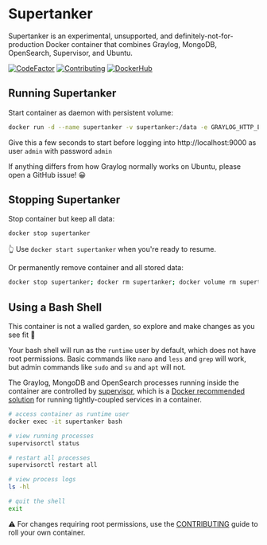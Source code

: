 # Supertanker
Supertanker is an experimental, unsupported, and definitely-not-for-production Docker container that combines Graylog, MongoDB, OpenSearch, Supervisor, and Ubuntu.

[![CodeFactor](https://www.codefactor.io/repository/github/RobDickinson/supertanker/badge)](https://www.codefactor.io/repository/github/RobDickinson/supertanker)
[![Contributing](https://img.shields.io/badge/contributions-welcome-green.svg)](https://github.com/RobDickinson/supertanker/blob/main/CONTRIBUTING.md)
[![DockerHub](https://img.shields.io/docker/v/robfromboulder/supertanker)](https://hub.docker.com/repository/docker/robfromboulder/supertanker/general)

## Running Supertanker

Start container as daemon with persistent volume:

```bash
docker run -d --name supertanker -v supertanker:/data -e GRAYLOG_HTTP_EXTERNAL_URI="http://`hostname -s`:9000/" -e GRAYLOG_PASSWORD_SECRET="somepasswordpepper" -e GRAYLOG_ROOT_PASSWORD_SHA2="8c6976e5b5410415bde908bd4dee15dfb167a9c873fc4bb8a81f6f2ab448a918" -e TZ=UTC -p 5044:5044/tcp -p 5140:5140/tcp -p 5140:5140/udp -p 9000:9000/tcp -p 12201:12201/tcp -p 12201:12201/udp -p 13301:13301/tcp -p 13302:13302/tcp robfromboulder/supertanker:6.0.3
```

Give this a few seconds to start before logging into http://localhost:9000 as user `admin` with password `admin`

If anything differs from how Graylog normally works on Ubuntu, please open a GitHub issue! 😀

## Stopping Supertanker

Stop container but keep all data:
```bash
docker stop supertanker
```
👆 Use `docker start supertanker` when you're ready to resume.

Or permanently remove container and all stored data:
```bash
docker stop supertanker; docker rm supertanker; docker volume rm supertanker
```

## Using a Bash Shell

This container is not a walled garden, so explore and make changes as you see fit 💪

Your bash shell will run as the `runtime` user by default, which does not have root permissions. Basic commands like `nano` and `less` and `grep` will work,
but admin commands like `sudo` and `su` and `apt` will not.

The Graylog, MongoDB and OpenSearch processes running inside the container are controlled by [supervisor](http://supervisord.org/index.html), which is a
[Docker recommended solution](https://docs.docker.com/engine/containers/multi-service_container/) for running tightly-coupled services in a container.

```bash
# access container as runtime user
docker exec -it supertanker bash

# view running processes
supervisorctl status

# restart all processes
supervisorctl restart all

# view process logs
ls -hl

# quit the shell
exit
```

⚠️ For changes requiring root permissions, use the [CONTRIBUTING](CONTRIBUTING.md) guide to roll your own container.